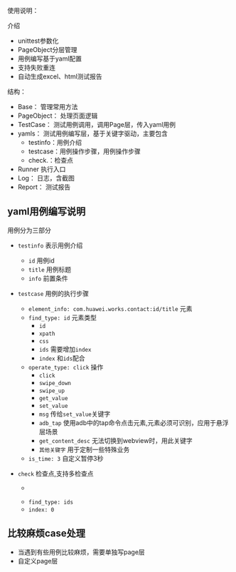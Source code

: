 使用说明：

介绍
* unittest参数化
* PageObject分层管理
* 用例编写基于yaml配置
* 支持失败重连
* 自动生成excel、html测试报告

结构：
-  Base：  管理常用方法
-  PageObject：  处理页面逻辑
-  TestCase：  测试用例调用，调用Page层，传入yaml用例
-  yamls： 测试用例编写层，基于关键字驱动，主要包含
    - testinfo：用例介绍
    - testcase：用例操作步骤，用例操作步骤
    - check.：检查点
-  Runner 执行入口
-  Log： 日志，含截图
-  Report： 测试报告


## yaml用例编写说明
用例分为三部分

- ```testinfo``` 表示用例介绍
    - ```id``` 用例id
    - ```title``` 用例标题
    - ```info``` 前置条件

- ```testcase``` 用例的执行步骤
    - ```element_info: com.huawei.works.contact:id/title``` 元素
    -  ```find_type: id```  元素类型
        - ```id```
        - ```xpath```
        - ```css```
        - ```ids``` 需要增加```index```
        - ```index``` 和```ids```配合
    - ```operate_type: click``` 操作
        - ```click```
        - ```swipe_down```
        - ```swipe_up```
        - ```get_value```
        - ```set_value```
        - ```msg``` 传给```set_value```关键字
        - ```adb_tap``` 使用adb中的tap命令点击元素,元素必须可识别，应用于悬浮层场景
        -  ```get_content_desc``` 无法切换到webview时，用此关键字
        - ```其他关键字``` 用于定制一些特殊业务
    - ```is_time: 3``` 自定义暂停3秒

- ```check``` 检查点,支持多检查点
  - ```element_info:
  - ```find_type: ids```
  - ```index: 0```

## 比较麻烦case处理
- 当遇到有些用例比较麻烦，需要单独写page层
- 自定义page层


